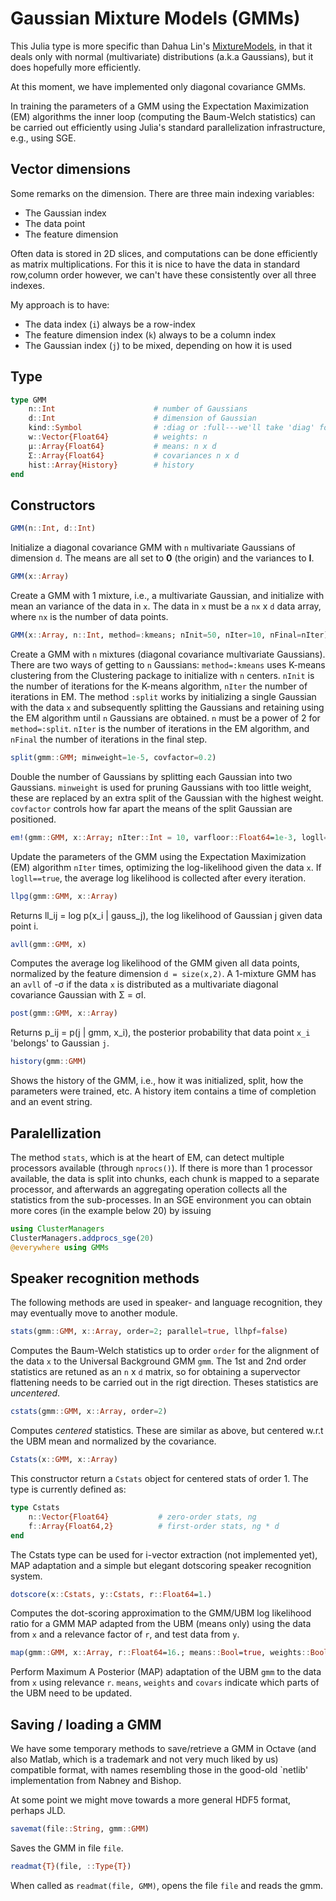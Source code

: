 Gaussian Mixture Models (GMMs)
=======================

This Julia type is more specific than Dahua Lin's [MixtureModels](https://github.com/lindahua/MixtureModels.jl), in that it deals only with normal (multivariate) distributions (a.k.a Gaussians), but it does hopefully more efficiently. 

At this moment, we have implemented only diagonal covariance GMMs. 

In training the parameters of a GMM using the Expectation Maximization (EM) algorithms the inner loop (computing the Baum-Welch statistics) can be carried out efficiently using Julia's standard parallelization infrastructure, e.g., using SGE. 

Vector dimensions
------------------

Some remarks on the dimension.  There are three main indexing variables:
 - The Gaussian index 
 - The data point
 - The feature dimension

Often data is stored in 2D slices, and computations can be done efficiently as 
matrix multiplications.  For this it is nice to have the data in standard row,column order
however, we can't have these consistently over all three indexes. 

My approach is to have:
 - The data index (`i`) always be a row-index
 - The feature dimension index (`k`) always to be a column index
 - The Gaussian index (`j`) to be mixed, depending on how it is used

Type
----

```julia
type GMM
    n::Int                      # number of Gaussians
    d::Int                      # dimension of Gaussian
    kind::Symbol                # :diag or :full---we'll take 'diag' for now
    w::Vector{Float64}          # weights: n
    μ::Array{Float64}           # means: n x d
    Σ::Array{Float64}           # covariances n x d
    hist::Array{History}        # history
end
```

Constructors
------------

```julia
GMM(n::Int, d::Int)
```
Initialize a diagonal covariance GMM with `n` multivariate Gaussians of dimension `d`.  The means are all set to **0** (the origin) and the variances to **I**. 

```julia
GMM(x::Array)
```
Create a GMM with 1 mixture, i.e., a multivariate Gaussian, and initialize with mean an variance of the data in `x`.  The data in `x` must be a `nx` x `d` data array, where `nx` is the number of data points. 

```julia
GMM(x::Array, n::Int, method=:kmeans; nInit=50, nIter=10, nFinal=nIter)
```
Create a GMM with `n` mixtures (diagonal covariance multivariate Gaussians).  There are two ways of getting to `n` Gaussians: `method=:kmeans` uses K-means clustering from the Clustering package to initialize with `n` centers.  `nInit` is the number of iterations for the K-means algorithm, `nIter` the number of iterations in EM.  The method `:split` works by initializing a single Gaussian with the data `x` and subsequently splitting the Gaussians and retaining using the EM algorithm until `n` Gaussians are obtained.  `n` must be a power of 2 for `method=:split`.  `nIter` is the number of iterations in the EM algorithm, and `nFinal` the number of iterations in the final step. 

```julia
split(gmm::GMM; minweight=1e-5, covfactor=0.2)
```
Double the number of Gaussians by splitting each Gaussian into two Gaussians.  `minweight` is used for pruning Gaussians with too little weight, these are replaced by an extra split of the Gaussian with the highest weight.  `covfactor` controls how far apart the means of the split Gaussian are positioned. 

```julia
em!(gmm::GMM, x::Array; nIter::Int = 10, varfloor::Float64=1e-3, logll=true)
```
Update the parameters of the GMM using the Expectation Maximization (EM) algorithm `nIter` times, optimizing the log-likelihood given the data `x`.  If `logll==true`, the average log likelihood is collected after every iteration.  

```julia
llpg(gmm::GMM, x::Array)
```
Returns ll\_ij = log p(x\_i | gauss\_j), the log likelihood of Gaussian j given data point i.

```julia
avll(gmm::GMM, x)
```
Computes the average log likelihood of the GMM given all data points, normalized by the feature dimension `d = size(x,2)`. A 1-mixture GMM has an `avll` of -σ if the data `x` is distributed as a multivariate diagonal covariance Gaussian with Σ = σI.  

```julia 
post(gmm::GMM, x::Array)
```
Returns p\_ij = p(j | gmm, x\_i), the posterior probability that data point `x_i` 'belongs' to Gaussian `j`.  

```julia
history(gmm::GMM)
```
Shows the history of the GMM, i.e., how it was initialized, split, how the parameters were trained, etc.  A history item contains a time of completion and an event string. 

Paralellization
---------------

The method `stats`, which is at the heart of EM, can detect multiple processors available (through `nprocs()`).  If there is more than 1 processor available, the data is split into chunks, each chunk is mapped to a separate processor, and afterwards an aggregating operation collects all the statistics from the sub-processes.  In an SGE environment you can obtain more cores (in the example below 20) by issuing

```julia
using ClusterManagers
ClusterManagers.addprocs_sge(20)                                        
@everywhere using GMMs                                                  
```


Speaker recognition methods
----------------------------

The following methods are used in speaker- and language recognition, they may eventually move to another module. 

```julia
stats(gmm::GMM, x::Array, order=2; parallel=true, llhpf=false)
```
Computes the Baum-Welch statistics up to order `order` for the alignment of the data `x` to the Universal Background GMM `gmm`.  The 1st and 2nd order statistics are retuned as an `n` x `d` matrix, so for obtaining a supervector flattening needs to be carried out in the rigt direction.  Theses statistics are _uncentered_. 

```julia
cstats(gmm::GMM, x::Array, order=2)
```
Computes _centered_ statistics.  These are similar as above, but centered w.r.t the UBM mean and normalized by the covariance.  

```julia
Cstats(x::GMM, x::Array)
```
This constructor return a `Cstats` object for centered stats of order 1.  The type is currently defined as:
```julia
type Cstats
    n::Vector{Float64}           # zero-order stats, ng
    f::Array{Float64,2}          # first-order stats, ng * d
end
```
The Cstats type can be used for i-vector extraction (not implemented yet), MAP adaptation and a simple but elegant dotscoring speaker recognition system. 

```julia
dotscore(x::Cstats, y::Cstats, r::Float64=1.) 
```
Computes the dot-scoring approximation to the GMM/UBM log likelihood ratio for a GMM MAP adapted from the UBM (means only) using the data from `x` and a relevance factor of `r`, and test data from `y`. 

```julia
map(gmm::GMM, x::Array, r::Float64=16.; means::Bool=true, weights::Bool=false, covars::Bool=false)
```
Perform Maximum A Posterior (MAP) adaptation of the UBM `gmm` to the data from `x` using relevance `r`.  `means`, `weights` and `covars` indicate which parts of the UBM need to be updated. 

Saving / loading a GMM
----------------------

We have some temporary methods to save/retrieve a GMM in Octave (and also Matlab, which is a trademark and not very much liked by us) compatible format, with names resembling those in the good-old `netlib' implementation from Nabney and Bishop. 

At some point we might move towards a more general HDF5 format, perhaps JLD. 

```julia
savemat(file::String, gmm::GMM) 
```
Saves the GMM in file `file`. 

```julia
readmat{T}(file, ::Type{T})
```
When called as `readmat(file, GMM)`, opens the file `file` and reads the gmm. 
